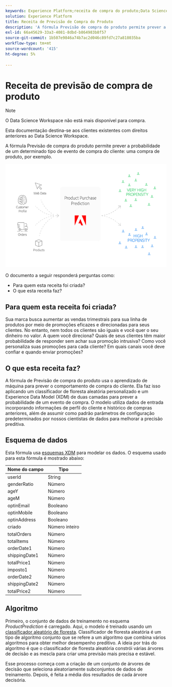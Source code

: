```yaml
---
keywords: Experience Platform;receita de compra do produto;Data Science Workspace;tópicos populares;receitas;pré-criar fórmula
solution: Experience Platform
title: Receita de Previsão de Compra do Produto
description: 'A fórmula Previsão de compra do produto permite prever a probabilidade de um determinado tipo de evento de compra do cliente: uma compra de produto, por exemplo.'
exl-id: 66a45629-33a3-4081-8dbd-b864983b8f57
source-git-commit: 1b507e9846a74b7ac2d046c89fd7c27a818035ba
workflow-type: tm+mt
source-wordcount: '415'
ht-degree: 5%

---
```


# Receita de previsão de compra de produto

>[!NOTE]
>
>O Data Science Workspace não está mais disponível para compra.
>
>Esta documentação destina-se aos clientes existentes com direitos anteriores ao Data Science Workspace.

A fórmula Previsão de compra do produto permite prever a probabilidade de um determinado tipo de evento de compra do cliente: uma compra de produto, por exemplo.

![](../images/pre-built-recipes/ppp_bigpicture.png)

O documento a seguir responderá perguntas como:

* Para quem esta receita foi criada?
* O que esta receita faz?

## Para quem esta receita foi criada?

Sua marca busca aumentar as vendas trimestrais para sua linha de produtos por meio de promoções eficazes e direcionadas para seus clientes. No entanto, nem todos os clientes são iguais e você quer o seu dinheiro no valor. A quem você direciona? Quais de seus clientes têm maior probabilidade de responder sem achar sua promoção intrusiva? Como você personaliza suas promoções para cada cliente? Em quais canais você deve confiar e quando enviar promoções?

## O que esta receita faz?

A fórmula de Previsão de compra do produto usa o aprendizado de máquina para prever o comportamento de compra do cliente. Ela faz isso aplicando um classificador de floresta aleatória personalizado e um Experience Data Model (XDM) de duas camadas para prever a probabilidade de um evento de compra. O modelo utiliza dados de entrada incorporando informações de perfil do cliente e histórico de compras anteriores, além de assumir como padrão parâmetros de configuração predeterminados por nossos cientistas de dados para melhorar a precisão preditiva.

## Esquema de dados

Esta fórmula usa [esquemas XDM](../../xdm/home.md) para modelar os dados. O esquema usado para esta fórmula é mostrado abaixo:

| Nome do campo | Tipo |
| --- | --- |
| userId | String |
| genderRatio | Número |
| ageY | Número |
| ageM | Número |
| optinEmail | Booleano |
| optinMobile | Booleano |
| optinAddress | Booleano |
| criado | Número inteiro |
| totalOrders | Número |
| totalItems | Número |
| orderDate1 | Número |
| shippingDate1 | Número |
| totalPrice1 | Número |
| imposto1 | Número |
| orderDate2 | Número |
| shippingDate2 | Número |
| totalPrice2 | Número |


## Algoritmo

Primeiro, o conjunto de dados de treinamento no esquema *ProductPrediction* é carregado. Aqui, o modelo é treinado usando um [classificador aleatório de floresta](https://scikit-learn.org/stable/modules/generated/sklearn.ensemble.RandomForestClassifier.html). Classificador de floresta aleatória é um tipo de algoritmo conjunto que se refere a um algoritmo que combina vários algoritmos para obter melhor desempenho preditivo. A ideia por trás do algoritmo é que o classificador de floresta aleatória constrói várias árvores de decisão e as mescla para criar uma previsão mais precisa e estável.

Esse processo começa com a criação de um conjunto de árvores de decisão que seleciona aleatoriamente subconjuntos de dados de treinamento. Depois, é feita a média dos resultados de cada árvore decisória.
